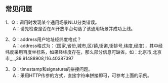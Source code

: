 ## 常见问题
 1、Q：调用时发现某个通用场景NLU分类错误。  
&nbsp;&nbsp;&nbsp;&nbsp;&nbsp;&nbsp;A：请先检查是否在AI开放平台勾选了该通用场景并成功上线。

   2、Q：address用户地址经纬度格式？  
&nbsp;&nbsp;&nbsp;&nbsp;&nbsp;&nbsp;A：address格式为：（国家,省份,城市,区/镇,街道,街排号,纬度,经度），其中经纬度采用百度坐标系，如果经纬度存在，那么部分信息可缺省。如：北京市,北京市,,,,,39.91488908,116.40387397

   3、Q：timestamp和signature的拼接问题。  
&nbsp;&nbsp;&nbsp;&nbsp;&nbsp;&nbsp;A：采用HTTP传参的方式，直接字符串拼接即可，可参考上面的示例。
